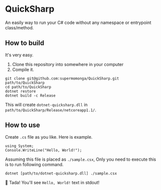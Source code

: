 # QuickSharp

An easily way to run your C# code without any namespace or entrypoint class/method.

## How to build

It's very easy.

1. Clone this repository into somewhere in your computer
1. Compile it.

```
git clone git@github.com:supermomonga/QuickSharp.git path/to/QuickSharp
cd path/to/QuickSharp
dotnet restore
dotnet build -c Release
```

This will create `dotnet-quicksharp.dll` in `path/to/QuickSharp/Release/netcoreapp1.1/`.

## How to use

Create `.cs` file as you like. Here is example.

```
using System;
Console.WriteLine("Hello, World!");
```

Assuming this file is placed as `./sample.csx`, Only you need to execute this is to run following command.

```
dotnet [path/to/dotnet-quicksharp.dll] ./sample.csx
```

:tada: Tada! You'll see `Hello, World!` text in stdout!
